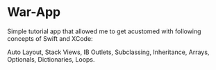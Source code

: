 # War-App


Simple tutorial app that allowed me to get acustomed with following concepts of Swift and XCode:

Auto Layout, Stack Views, IB Outlets, Subclassing, Inheritance, Arrays, Optionals, Dictionaries, Loops.
